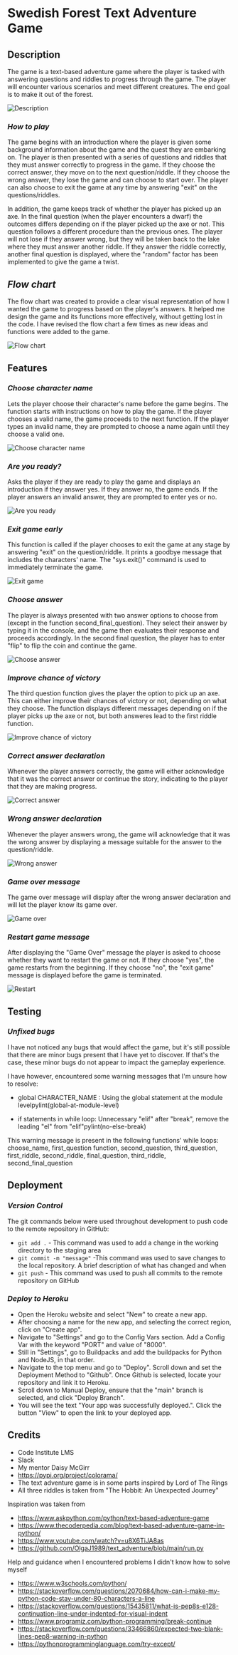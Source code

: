 # **Swedish Forest Text Adventure Game**
## **Description**
The game is a text-based adventure game where the player is tasked with answering questions and riddles to progress through the game. The player will encounter various scenarios and meet different creatures. The end goal is to make it out of the forest.  

![Description](docs/text_adventure.png)
### *How to play*
The game begins with an introduction where the player is given some background information about the game and the quest they are embarking on. The player is then presented with a series of questions and riddles that they must answer correctly to progress in the game. If they choose the correct answer, they move on to the next question/riddle. If they choose the wrong answer, they lose the game and can choose to start over. The player can also choose to exit the game at any time by answering "exit" on the questions/riddles.

In addition, the game keeps track of whether the player has picked up an axe. In the final question (when the player encounters a dwarf) the outcomes differs depending on if the player picked up the axe or not. This question follows a different procedure than the previous ones. The player will not lose if they answer wrong, but they will be taken back to the lake where they must answer another riddle. If they answer the riddle correctly, another final question is displayed, where the "random" factor has been implemented to give the game a twist.

## *Flow chart*
The flow chart was created to provide a clear visual representation of how I wanted the game to progress based on the player's answers. It helped me design the game and its functions more effectively, without getting lost in the code. I have revised the flow chart a few times as new ideas and functions were added to the game.

![Flow chart](docs/text%20_adventure.jpeg)

## **Features**
### *Choose character name*
 Lets the player choose their character's name before the game begins. The function starts with instructions on how to play the game. If the player chooses a valid name, the game proceeds to the next function. If the player types an invalid name, they are prompted to choose a name again until they choose a valid one.

 ![Choose character name](docs/choose_name.png)
### *Are you ready?*
Asks the player if they are ready to play the game and displays an introduction if they answer yes. If they answer no, the game ends. 
If the player answers an invalid answer, they are prompted to enter yes or no. 

![Are you ready](docs/are_you_ready.png)
### *Exit game early*
This function is called if the player chooses to exit the game at any stage by answering "exit" on the question/riddle. It prints a goodbye message that includes the characters' name. The "sys.exit()" command is used to immediately terminate the game. 

![Exit game](docs/exit_game.png)
### *Choose answer*
The player is always presented with two answer options to choose from (except in the function second_final_question). 
They select their answer by typing it in the console, and the game then evaluates their response and proceeds accordingly. 
In the second final question, the player has to enter "flip" to flip the coin and continue the game.

![Choose answer](docs/choose_answer.png)
### *Improve chance of victory*
The third question function gives the player the option to pick up an axe.
This can either improve their chances of victory or not, depending on what they choose. 
The function displays different messages depending on if the player picks up the axe or not, but both answeres lead to the first riddle function.

![Improve chance of victory](docs/improve_chances.png)
### *Correct answer declaration*
Whenever the player answers correctly, the game will either acknowledge that it was the correct answer or continue the story, indicating to the player that they are making progress.

![Correct answer](docs/correct_answer.png)
### *Wrong answer declaration*
Whenever the player answers wrong, the game will acknowledge that it was the wrong answer by displaying a message suitable for the answer to the question/riddle. 

![Wrong answer](docs/wrong_answer.png)
### *Game over message*
The game over message will display after the wrong answer declaration and will let the player know its game over. 

![Game over](docs/game_over.png)
### *Restart game message*
After displaying the "Game Over" message the player is asked to choose whether they want to restart the game or not. If they choose "yes", the game restarts from the beginning. If they choose "no", the "exit game" message is displayed before the game is terminated. 

![Restart](docs/restart.png)

## **Testing**
### *Unfixed bugs*
I have not noticed any bugs that would affect the game, but it's still possible that there are minor bugs present that I have yet to discover. If that's the case, these minor bugs do not appear to impact the gameplay experience.

I have however, encountered some warning messages that I'm unsure how to resolve:

- global CHARACTER_NAME : Using the global statement at the module levelpylint(global-at-module-level)

- if statements in while loop: Unnecessary "elif" after "break", remove the leading "el" from "elif"pylint(no-else-break)

This warning message is present in the following functions' while loops:
choose_name, first_question function, second_question, third_question, first_riddle, second_riddle,
final_question, third_riddle, second_final_question

## **Deployment**
### *Version Control*
The git commands below were used throughout development to push code to the remote repository in GitHub:
- `git add .` - This command was used to add a change in the working directory to the staging area
- `git commit -m "message"` -This command was used to save changes to the local repository. A brief description of what has changed and when
- `git push` - This command was used to push all commits to the remote repository on GitHub
### *Deploy to Heroku*
- Open the Heroku website and select "New" to create a new app. 
- After choosing a name for the new app, and selecting the correct region, click on "Create app". 
- Navigate to "Settings" and go to the Config Vars section. Add a Config Var with the keyword "PORT" and 
value of "8000". 
- Still in "Settings", go to Buildpacks and add the buildpacks for Python and NodeJS, in that order. 
- Navigate to the top menu and go to "Deploy". Scroll down and set the Deployment Method to "Github". 
Once Github is selected, locate your repository and link it to Heroku. 
- Scroll down to Manual Deploy, ensure that the "main" branch is selected, and click "Deploy Branch".
- You will see the text "Your app was successfully deployed.". Click the button "View" to open the link to your
deployed app. 
## **Credits**
- Code Institute LMS
- Slack
- My mentor Daisy McGirr
- https://pypi.org/project/colorama/
- The text adventure game is in some parts inspired by Lord of The Rings
- All three riddles is taken from "The Hobbit: An Unexpected Journey"

Inspiration was taken from 
- https://www.askpython.com/python/text-based-adventure-game
- https://www.thecoderpedia.com/blog/text-based-adventure-game-in-python/
- https://www.youtube.com/watch?v=u8X6TiJA8as
- https://github.com/OlgaJ1989/text_adventure/blob/main/run.py


Help and guidance when I encountered problems I didn't know how to solve myself
- https://www.w3schools.com/python/ 
- https://stackoverflow.com/questions/2070684/how-can-i-make-my-python-code-stay-under-80-characters-a-line
- https://stackoverflow.com/questions/15435811/what-is-pep8s-e128-continuation-line-under-indented-for-visual-indent
- https://www.programiz.com/python-programming/break-continue
- https://stackoverflow.com/questions/33466860/expected-two-blank-lines-pep8-warning-in-python
- https://pythonprogramminglanguage.com/try-except/